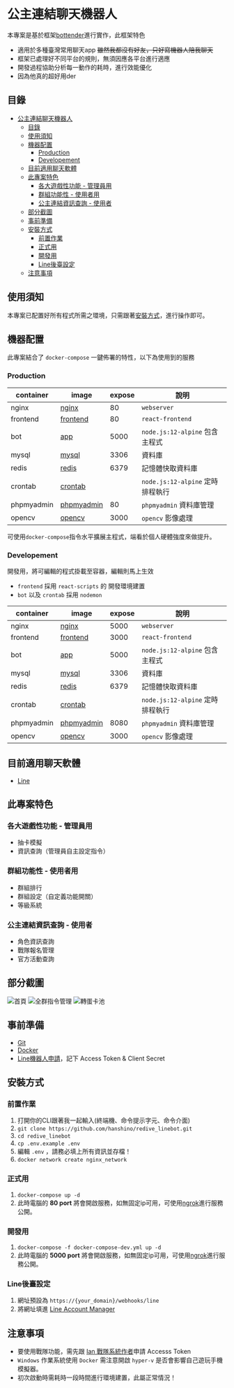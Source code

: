 # 公主連結聊天機器人

本專案是基於框架[bottender](https://bottender.js.org/)進行實作，此框架特色

* 適用於多種臺灣常用聊天app ~~雖然我都沒有好友，只好寫機器人陪我聊天~~
* 框架已處理好不同平台的規則，無須因應各平台進行適應
* 開發過程協助分析每一動作的耗時，進行效能優化
* 因為他真的超好用der

## 目錄

- [公主連結聊天機器人](#公主連結聊天機器人)
  - [目錄](#目錄)
  - [使用須知](#使用須知)
  - [機器配置](#機器配置)
    - [Production](#production)
    - [Developement](#developement)
  - [目前適用聊天軟體](#目前適用聊天軟體)
  - [此專案特色](#此專案特色)
    - [各大遊戲性功能 - 管理員用](#各大遊戲性功能---管理員用)
    - [群組功能性 - 使用者用](#群組功能性---使用者用)
    - [公主連結資訊查詢 - 使用者](#公主連結資訊查詢---使用者)
  - [部分截圖](#部分截圖)
  - [事前準備](#事前準備)
  - [安裝方式](#安裝方式)
    - [前置作業](#前置作業)
    - [正式用](#正式用)
    - [開發用](#開發用)
    - [Line後臺設定](#line後臺設定)
  - [注意事項](#注意事項)

## 使用須知

本專案已配置好所有程式所需之環境，只需跟著[安裝方式](#安裝方式)，進行操作即可。

## 機器配置

此專案結合了 `docker-compose` 一鍵佈署的特性，以下為使用到的服務

### Production

| container  | image                                                                                  | expose | 說明                             |
| ---------- | -------------------------------------------------------------------------------------- | ------ | -------------------------------- |
| nginx      | [nginx](https://hub.docker.com/_/nginx)                                                | 80     | `webserver`                      |
| frontend   | [frontend](https://github.com/hanshino/redive_linebot/blob/master/frontend/Dockerfile) | 80     | `react-frontend`                 |
| bot        | [app](https://github.com/hanshino/redive_linebot/blob/master/app/Dockerfile)           | 5000   | `node.js:12-alpine` 包含主程式   |
| mysql      | [mysql](https://hub.docker.com/_/mysql)                                                | 3306   | 資料庫                           |
| redis      | [redis](https://hub.docker.com/_/redis)                                                | 6379   | 記憶體快取資料庫                 |
| crontab    | [crontab](https://github.com/hanshino/redive_linebot/blob/master/job/Dockerfile)       |        | `node.js:12-alpine` 定時排程執行 |
| phpmyadmin | [phpmyadmin](https://hub.docker.com/r/phpmyadmin/phpmyadmin/)                          | 80     | `phpmyadmin` 資料庫管理          |
| opencv     | [opencv](https://github.com/hanshino/redive_linebot/blob/master/opencv/Dockerfile)     | 3000   | `opencv` 影像處理                |

可使用`docker-compose`指令水平擴展主程式，端看於個人硬體強度來做提升。

### Developement

開發用，將可編輯的程式掛載至容器，編輯則馬上生效
- `frontend` 採用 `react-scripts` 的 開發環境建置
- `bot` 以及 `crontab` 採用 `nodemon`

| container  | image                                                                                  | expose | 說明                             |
| ---------- | -------------------------------------------------------------------------------------- | ------ | -------------------------------- |
| nginx      | [nginx](https://hub.docker.com/_/nginx)                                                | 5000   | `webserver`                      |
| frontend   | [frontend](https://github.com/hanshino/redive_linebot/blob/master/frontend/Dockerfile) | 3000   | `react-frontend`                 |
| bot        | [app](https://github.com/hanshino/redive_linebot/blob/master/app/Dockerfile)           | 5000   | `node.js:12-alpine` 包含主程式   |
| mysql      | [mysql](https://hub.docker.com/_/mysql)                                                | 3306   | 資料庫                           |
| redis      | [redis](https://hub.docker.com/_/redis)                                                | 6379   | 記憶體快取資料庫                 |
| crontab    | [crontab](https://github.com/hanshino/redive_linebot/blob/master/job/Dockerfile)       |        | `node.js:12-alpine` 定時排程執行 |
| phpmyadmin | [phpmyadmin](https://hub.docker.com/r/phpmyadmin/phpmyadmin/)                          | 8080   | `phpmyadmin` 資料庫管理          |
| opencv     | [opencv](https://github.com/hanshino/redive_linebot/blob/master/opencv/Dockerfile)     | 3000   | `opencv` 影像處理                |

## 目前適用聊天軟體

* [Line](https://line.me/zh-hant/)

## 此專案特色

### 各大遊戲性功能 - 管理員用
* 抽卡模擬
* 資訊查詢（管理員自主設定指令）

### 群組功能性 - 使用者用
* 群組排行
* 群組設定（自定義功能開關）
* 等級系統

### 公主連結資訊查詢 - 使用者
* 角色資訊查詢
* 戰隊報名管理
* 官方活動查詢


## 部分截圖

![首頁](readmepic/home.png)
![全群指令管理](readmepic/GlobalOrder.png)
![轉蛋卡池](readmepic/GachaPool.png)

## 事前準備

* [Git](https://git-scm.com/)
* [Docker](https://www.docker.com/)
* [Line機器人申請](https://manager.line.biz/)，記下 Access Token & Client Secret

## 安裝方式

### 前置作業

1. 打開你的CLI跟著我一起輸入(終端機、命令提示字元、命令介面)
2. `git clone https://github.com/hanshino/redive_linebot.git`
3. `cd redive_linebot`
4. `cp .env.example .env`
5. 編輯 `.env` ，請務必填上所有資訊並存檔！
6. `docker network create nginx_network`

### 正式用

1. `docker-compose up -d`
2. 此時電腦的 **80 port** 將會開啟服務，如無固定ip可用，可使用[ngrok](https://ngrok.com/)進行服務公開。

### 開發用

1. `docker-compose -f docker-compose-dev.yml up -d`
2. 此時電腦的 **5000 port** 將會開啟服務，如無固定ip可用，可使用[ngrok](https://ngrok.com/)進行服務公開。

### Line後臺設定

1.  網址預設為 `https://{your_domain}/webhooks/line`
2. 將網址填進 [Line Account Manager](https://manager.line.biz/)

## 注意事項

* 要使用戰隊功能，需先跟 [Ian 戰隊系統作者](https://discord.gg/cwFc4qh)申請 Accesss Token
* `Windows` 作業系統使用 `Docker` 需注意開啟 `hyper-v` 是否會影響自己遊玩手機模擬器。
* 初次啟動時需耗時一段時間進行環境建置，此屬正常情況！
